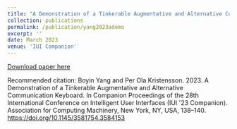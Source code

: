 ```yaml
---
title: "A Demonstration of a Tinkerable Augmentative and Alternative Communication Keyboard"
collection: publications
permalink: /publication/yang2023ademo
excerpt: ''
date: March 2023
venue: 'IUI Companion'
---
```



[Download paper here](http://boyiny.github.io/files/yang2023ademo.pdf)

Recommended citation: Boyin Yang and Per Ola Kristensson. 2023. A Demonstration of a Tinkerable Augmentative and Alternative Communication Keyboard. In Companion Proceedings of the 28th International Conference on Intelligent User Interfaces (IUI '23 Companion). Association for Computing Machinery, New York, NY, USA, 138–140. https://doi.org/10.1145/3581754.3584153
